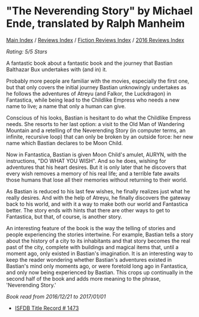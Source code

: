# "The Neverending Story" by Michael Ende, translated by Ralph Manheim

[Main Index](../../../README.md) / [Reviews Index](../../README.md) / [Fiction Reviews Index](../README.md) / [2016 Reviews Index](README.md)

*Rating: 5/5 Stars*

A fantastic book about a fantastic book and the journey that Bastian Balthazar Bux undertakes with (and in) it.

Probably more people are familiar with the movies, especially the first one, but that only covers the initial journey Bastian unknowingly undertakes as he follows the adventures of Atreyu (and Falkor, the Luckdragon) in Fantastica, while being lead to the Childlike Empress who needs a new name to live; a name that only a human can give.

Conscious of his looks, Bastian is hesitant to do what the Childlike Empress needs. She resorts to her last option: a visit to the Old Man of Wandering Mountain and a retelling of the Neverending Story (in computer terms, an infinite, recursive loop) that can only be broken by an outside force: her new name which Bastian declares to be Moon Child.

Now in Fantastica, Bastian is given Moon Child's amulet, AURYN, with the instructions, "DO WHAT YOU WISH". And so he does, wishing for adventures that his heart desires. But it is only later that he discovers that every wish removes a memory of his real life; and a terrible fate awaits those humans that lose all their memories without returning to their world.

As Bastian is reduced to his last few wishes, he finally realizes just what he really desires. And with the help of Atreyu, he finally discovers the gateway back to his world, and with it a way to make both our world and Fantastica better. The story ends with hints that there are other ways to get to Fantastica, but that, of course, is another story.

An interesting feature of the book is the way the telling of stories and people experiencing the stories intertwine. For example, Bastian tells a story about the history of a city to its inhabitants and that story becomes the real past of the city, complete with buildings and magical items that, until a moment ago, only existed in Bastian's imagination. It is an interesting way to keep the reader wondering whether Bastian's adventures existed in Bastian's mind only moments ago, or were foretold long ago in Fantastica, and only now being experienced by Bastian. This crops up continually in the second half of the book and adds more meaning to the phrase, 'Neverending Story.'

*Book read from 2016/12/21 to 2017/01/01*

- [ISFDB Title Record # 1473](https://www.isfdb.org/cgi-bin/title.cgi?1473)
